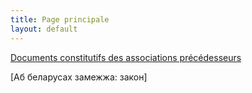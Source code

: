 ```yaml
---
title: Page principale
layout: default
---
```


[Documents constitutifs des associations précédesseurs](documents-precedesseurs)

[Аб беларусах замежжа: закон]
